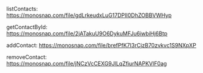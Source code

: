 listContacts: https://monosnap.com/file/gdLrkeudxLuG17DPII0DhZOBBVWHyp

getContactById: https://monosnap.com/file/2jATakuU9O6DykuMFJu6iwbiHj6Btp

addContact: https://monosnap.com/file/brefPfK7I3rCjzB70zvkvc1S9NXpXP

removeContact: https://monosnap.com/file/jNCzVcCEXG9JlLqZfiurNAPKVlF0ag
